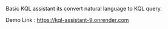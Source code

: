 Basic KQL assistant
its convert natural language to KQL query.


Demo Link : https://kql-assistant-9.onrender.com
